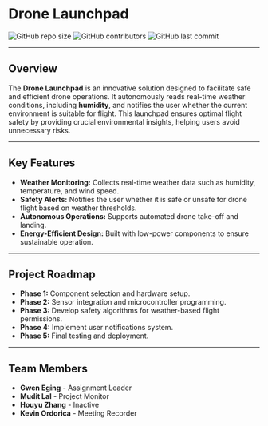 # **Drone Launchpad**  

![GitHub repo size](https://img.shields.io/github/repo-size/drone-launchpad/dronelaunchpad.github.io)
![GitHub contributors](https://img.shields.io/github/contributors/drone-launchpad/dronelaunchpad.github.io)
![GitHub last commit](https://img.shields.io/github/last-commit/drone-launchpad/dronelaunchpad.github.io)

---

## **Overview**  
The **Drone Launchpad** is an innovative solution designed to facilitate safe and efficient drone operations. It autonomously reads real-time weather conditions, including **humidity**, and notifies the user whether the current environment is suitable for flight. This launchpad ensures optimal flight safety by providing crucial environmental insights, helping users avoid unnecessary risks.

---

## **Key Features**
- **Weather Monitoring:** Collects real-time weather data such as humidity, temperature, and wind speed.
- **Safety Alerts:** Notifies the user whether it is safe or unsafe for drone flight based on weather thresholds.
- **Autonomous Operations:** Supports automated drone take-off and landing.
- **Energy-Efficient Design:** Built with low-power components to ensure sustainable operation.

---
## **Project Roadmap**
- **Phase 1:** Component selection and hardware setup.
- **Phase 2:** Sensor integration and microcontroller programming.
- **Phase 3:** Develop safety algorithms for weather-based flight permissions.
- **Phase 4:** Implement user notifications system.
- **Phase 5:** Final testing and deployment.

---

## **Team Members**
- **Gwen Eging** - Assignment Leader  
- **Mudit Lal** - Project Monitor 
- **Houyu Zhang** - Inactive  
- **Kevin Ordorica** - Meeting Recorder

```
